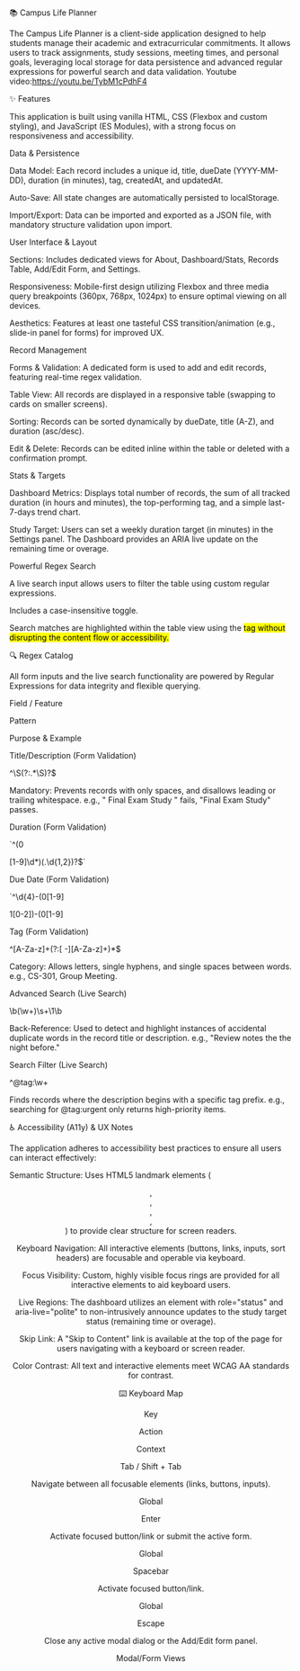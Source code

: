 📚 Campus Life Planner

The Campus Life Planner is a client-side application designed to help students manage their academic and extracurricular commitments. It allows users to track assignments, study sessions, meeting times, and personal goals, leveraging local storage for data persistence and advanced regular expressions for powerful search and data validation.
Youtube video:https://youtu.be/TybM1cPdhF4

✨ Features

This application is built using vanilla HTML, CSS (Flexbox and custom styling), and JavaScript (ES Modules), with a strong focus on responsiveness and accessibility.

Data & Persistence

Data Model: Each record includes a unique id, title, dueDate (YYYY-MM-DD), duration (in minutes), tag, createdAt, and updatedAt.

Auto-Save: All state changes are automatically persisted to localStorage.

Import/Export: Data can be imported and exported as a JSON file, with mandatory structure validation upon import.

User Interface & Layout

Sections: Includes dedicated views for About, Dashboard/Stats, Records Table, Add/Edit Form, and Settings.

Responsiveness: Mobile-first design utilizing Flexbox and three media query breakpoints (360px, 768px, 1024px) to ensure optimal viewing on all devices.

Aesthetics: Features at least one tasteful CSS transition/animation (e.g., slide-in panel for forms) for improved UX.

Record Management

Forms & Validation: A dedicated form is used to add and edit records, featuring real-time regex validation.

Table View: All records are displayed in a responsive table (swapping to cards on smaller screens).

Sorting: Records can be sorted dynamically by dueDate, title (A-Z), and duration (asc/desc).

Edit & Delete: Records can be edited inline within the table or deleted with a confirmation prompt.

Stats & Targets

Dashboard Metrics: Displays total number of records, the sum of all tracked duration (in hours and minutes), the top-performing tag, and a simple last-7-days trend chart.

Study Target: Users can set a weekly duration target (in minutes) in the Settings panel. The Dashboard provides an ARIA live update on the remaining time or overage.

Powerful Regex Search

A live search input allows users to filter the table using custom regular expressions.

Includes a case-insensitive toggle.

Search matches are highlighted within the table view using the <mark> tag without disrupting the content flow or accessibility.

🔍 Regex Catalog

All form inputs and the live search functionality are powered by Regular Expressions for data integrity and flexible querying.

Field / Feature

Pattern

Purpose & Example

Title/Description (Form Validation)

^\S(?:.*\S)?$

Mandatory: Prevents records with only spaces, and disallows leading or trailing whitespace. e.g., " Final Exam Study " fails, "Final Exam Study" passes.

Duration (Form Validation)

`^(0

[1-9]\d*)(.\d{1,2})?$`

Due Date (Form Validation)

`^\d{4}-(0[1-9]

1[0-2])-(0[1-9]

Tag (Form Validation)

^[A-Za-z]+(?:[ -][A-Za-z]+)*$

Category: Allows letters, single hyphens, and single spaces between words. e.g., CS-301, Group Meeting.

Advanced Search (Live Search)

\b(\w+)\s+\1\b

Back-Reference: Used to detect and highlight instances of accidental duplicate words in the record title or description. e.g., "Review notes the the night before."

Search Filter (Live Search)

^@tag:\w+

Finds records where the description begins with a specific tag prefix. e.g., searching for @tag:urgent only returns high-priority items.

♿ Accessibility (A11y) & UX Notes

The application adheres to accessibility best practices to ensure all users can interact effectively:

Semantic Structure: Uses HTML5 landmark elements (<header>, <nav>, <main>, <section>, <footer>) to provide clear structure for screen readers.

Keyboard Navigation: All interactive elements (buttons, links, inputs, sort headers) are focusable and operable via keyboard.

Focus Visibility: Custom, highly visible focus rings are provided for all interactive elements to aid keyboard users.

Live Regions: The dashboard utilizes an element with role="status" and aria-live="polite" to non-intrusively announce updates to the study target status (remaining time or overage).

Skip Link: A "Skip to Content" link is available at the top of the page for users navigating with a keyboard or screen reader.

Color Contrast: All text and interactive elements meet WCAG AA standards for contrast.

⌨️ Keyboard Map

Key

Action

Context

Tab / Shift + Tab

Navigate between all focusable elements (links, buttons, inputs).

Global

Enter

Activate focused button/link or submit the active form.

Global

Spacebar

Activate focused button/link.

Global

Escape

Close any active modal dialog or the Add/Edit form panel.

Modal/Form Views
